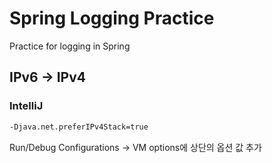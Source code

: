 # Spring Logging Practice

Practice for logging in Spring

## IPv6 → IPv4

### IntelliJ

``` bash
-Djava.net.preferIPv4Stack=true
```

Run/Debug Configurations → VM options에 상단의 옵션 값 추가
